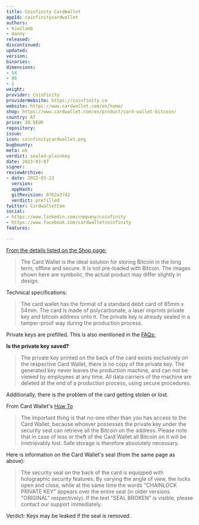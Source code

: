 ```yaml
---
title: Coinfinity CardWallet
appId: coinfinitycardwallet
authors:
- kiwilamb
- danny
released: 
discontinued: 
updated: 
version: 
binaries: 
dimensions:
- 54
- 86
- 1
weight: 
provider: Coinfinity
providerWebsite: https://coinfinity.co
website: https://www.cardwallet.com/en/home/
shop: https://www.cardwallet.com/en/product/card-wallet-bitcoin/
country: AT
price: 39.9EUR
repository: 
issue: 
icon: coinfinitycardwallet.png
bugbounty: 
meta: ok
verdict: sealed-plainkey
date: 2023-03-07
signer: 
reviewArchive:
- date: 2022-03-23
  version: 
  appHash: 
  gitRevision: 8762a3742
  verdict: prefilled
twitter: CardwalletCom
social:
- https://www.linkedin.com/company/coinfinity
- https://www.facebook.com/cardwalletcoinfinity
features: 

---
```


[From the details listed on the Shop page:](https://www.cardwallet.com/en/product/card-wallet-bitcoin/)

> The Card Wallet is the ideal solution for storing Bitcoin in the long term, offline and secure. It is not pre-loaded with Bitcoin. The images shown here are symbolic, the actual product may differ slightly in design.

Technical specifications:

> The card wallet has the format of a standard debit card of 85mm x 54mm. The card is made of polycarbonate, a laser imprints private key and bitcoin address onto it. The private key is already sealed in a tamper-proof way during the production process.

Private keys are prefilled. This is also mentioned in the [FAQs:](https://www.cardwallet.com/en/faq/)

**Is the private key saved?**
> The private key printed on the back of the card exists exclusively on the respective Card Wallet, there is no copy of the private key. The generated key never leaves the production machine, and can not be viewed by employees at any time. All data carriers of the machine are deleted at the end of a production process, using secure procedures.

Additionally, there is the problem of the card getting stolen or lost.

From Card Wallet's [How To](https://www.cardwallet.com/en/how-to/)

> The important thing is that no-one other than you has access to the Card Wallet, because whoever possesses the private key under the security seal can retrieve all the Bitcoin on the address. Please note that in case of loss or theft of the Card Wallet all Bitcoin on it will be irretrievably lost. Safe storage is therefore absolutely necessary.

Here is information on the Card Wallet's seal (from the same page as above):

> The security seal on the back of the card is equipped with holographic security features. By varying the angle of view, the locks open and close, while at the same time the words "CHAINLOCK PRIVATE KEY" appears over the entire seal (in older versions "ORIGINAL" respectively). If the text "SEAL BROKEN" is visible, please contact our support immediately.

Verdict: Keys may be leaked if the seal is removed.